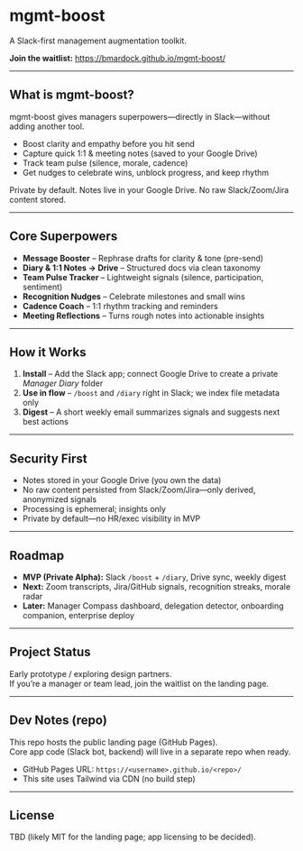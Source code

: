 # mgmt-boost
A Slack-first management augmentation toolkit.

**Join the waitlist:** https://bmardock.github.io/mgmt-boost/

---

## What is mgmt-boost?
mgmt-boost gives managers superpowers—directly in Slack—without adding another tool.

- Boost clarity and empathy before you hit send  
- Capture quick 1:1 & meeting notes (saved to your Google Drive)  
- Track team pulse (silence, morale, cadence)  
- Get nudges to celebrate wins, unblock progress, and keep rhythm  

Private by default. Notes live in your Google Drive. No raw Slack/Zoom/Jira content stored.

---

## Core Superpowers
- **Message Booster** – Rephrase drafts for clarity & tone (pre-send)  
- **Diary & 1:1 Notes → Drive** – Structured docs via clean taxonomy  
- **Team Pulse Tracker** – Lightweight signals (silence, participation, sentiment)  
- **Recognition Nudges** – Celebrate milestones and small wins  
- **Cadence Coach** – 1:1 rhythm tracking and reminders  
- **Meeting Reflections** – Turns rough notes into actionable insights  

---

## How it Works
1. **Install** – Add the Slack app; connect Google Drive to create a private *Manager Diary* folder  
2. **Use in flow** – `/boost` and `/diary` right in Slack; we index file metadata only  
3. **Digest** – A short weekly email summarizes signals and suggests next best actions  

---

## Security First
- Notes stored in your Google Drive (you own the data)  
- No raw content persisted from Slack/Zoom/Jira—only derived, anonymized signals  
- Processing is ephemeral; insights only  
- Private by default—no HR/exec visibility in MVP  

---

## Roadmap
- **MVP (Private Alpha):** Slack `/boost` + `/diary`, Drive sync, weekly digest  
- **Next:** Zoom transcripts, Jira/GitHub signals, recognition streaks, morale radar  
- **Later:** Manager Compass dashboard, delegation detector, onboarding companion, enterprise deploy  

---

## Project Status
Early prototype / exploring design partners.  
If you’re a manager or team lead, join the waitlist on the landing page.

---

## Dev Notes (repo)
This repo hosts the public landing page (GitHub Pages).  
Core app code (Slack bot, backend) will live in a separate repo when ready.

- GitHub Pages URL: `https://<username>.github.io/<repo>/`  
- This site uses Tailwind via CDN (no build step)  

---

## License
TBD (likely MIT for the landing page; app licensing to be decided).
